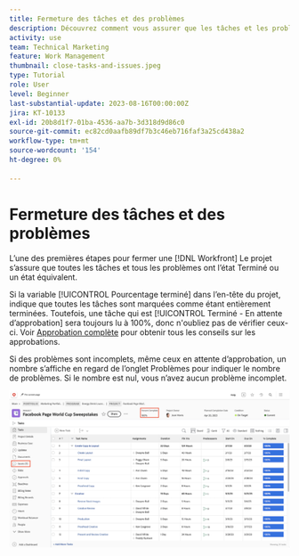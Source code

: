 ```yaml
---
title: Fermeture des tâches et des problèmes
description: Découvrez comment vous assurer que les tâches et les problèmes sont fermés avant de fermer un projet dans [!DNL  Workfront].
activity: use
team: Technical Marketing
feature: Work Management
thumbnail: close-tasks-and-issues.jpeg
type: Tutorial
role: User
level: Beginner
last-substantial-update: 2023-08-16T00:00:00Z
jira: KT-10133
exl-id: 20b8d1f7-01ba-4536-aa7b-3d318d9d86c0
source-git-commit: ec82cd0aafb89df7b3c46eb716faf3a25cd438a2
workflow-type: tm+mt
source-wordcount: '154'
ht-degree: 0%

---
```


# Fermeture des tâches et des problèmes

L’une des premières étapes pour fermer une [!DNL Workfront] Le projet s’assure que toutes les tâches et tous les problèmes ont l’état Terminé ou un état équivalent.

Si la variable [!UICONTROL Pourcentage terminé] dans l’en-tête du projet, indique que toutes les tâches sont marquées comme étant entièrement terminées. Toutefois, une tâche qui est [!UICONTROL Terminé - En attente d’approbation] sera toujours lu à 100%, donc n&#39;oubliez pas de vérifier ceux-ci. Voir [Approbation complète](https://experienceleague.adobe.com/docs/workfront-learn/tutorials-workfront/manage-work/close-a-project/complete-approvals.html) pour obtenir tous les conseils sur les approbations.

Si des problèmes sont incomplets, même ceux en attente d’approbation, un nombre s’affiche en regard de l’onglet Problèmes pour indiquer le nombre de problèmes. Si le nombre est nul, vous n’avez aucun problème incomplet.

![Affichage du projet [!UICONTROL Pourcentage terminé] et les problèmes en cours](assets/close-tasks-and-issues.png)

